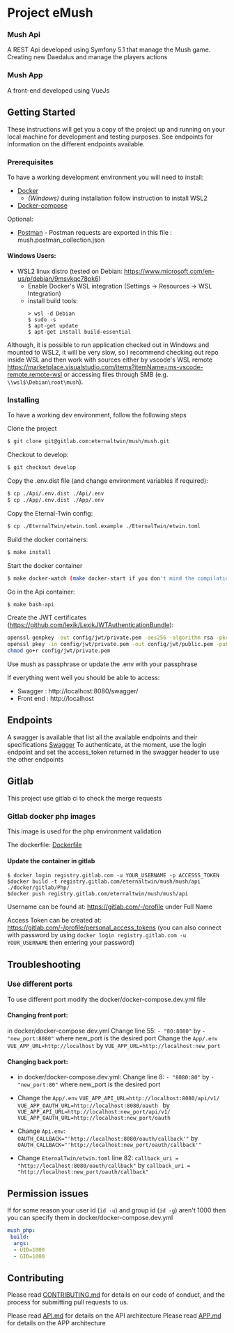 # Project eMush

### Mush Api

A REST Api developed using Symfony 5.1 that manage the Mush game. Creating new Daedalus and manage the players actions

### Mush App
A front-end developed using VueJs


## Getting Started

These instructions will get you a copy of the project up and running on your local machine for development and testing purposes.
See endpoints for information on the different endpoints available.

### Prerequisites

To have a working development environment you will need to install:
* [Docker](https://docs.docker.com/get-docker/)
  * _(Windows)_ during installation follow instruction to install WSL2
* [Docker-compose](https://docs.docker.com/compose/install/)

Optional:
* [Postman](https://docs.docker.com/get-docker/) - Postman requests are exported in this file : mush.postman_collection.json

#### Windows Users:
* WSL2 linux distro (tested on Debian: https://www.microsoft.com/en-us/p/debian/9msvkqc78pk6)
  * Enable Docker's WSL integration (Settings -> Resources -> WSL Integration)
  * install build tools:
    ```
    > wsl -d Debian
    $ sudo -s
    $ apt-get update
    $ apt-get install build-essential
    ```

Although, it is possible to run application checked out in Windows and mounted to WSL2, it will be very slow, so I recommend checking out repo inside WSL and then work with sources either by vscode's WSL remote https://marketplace.visualstudio.com/items?itemName=ms-vscode-remote.remote-wsl or accessing files through SMB (e.g. `\\wsl$\Debian\root\mush`).


### Installing

To have a working dev environment, follow the following steps

Clone the project
```bash
$ git clone git@gitlab.com:eternaltwin/mush/mush.git
```
Checkout to develop:
```bash
$ git checkout develop
```

Copy the .env.dist file (and change environment variables if required):

```bash
$ cp ./Api/.env.dist ./Api/.env
$ cp ./App/.env.dist ./App/.env
```

Copy the Eternal-Twin config:
```bash
$ cp ./EternalTwin/etwin.toml.example ./EternalTwin/etwin.toml
```


Build the docker containers:
```bash
$ make install
```

Start the docker container
```bash
$ make docker-watch (make docker-start if you don't mind the compilation outputs)
```

Go in the Api container:
```bash
$ make bash-api
```

Create the JWT certificates (https://github.com/lexik/LexikJWTAuthenticationBundle):
```bash
openssl genpkey -out config/jwt/private.pem -aes256 -algorithm rsa -pkeyopt rsa_keygen_bits:4096
openssl pkey -in config/jwt/private.pem -out config/jwt/public.pem -pubout
chmod go+r config/jwt/private.pem
```
Use mush as passphrase or update the .env with your passphrase

If everything went well you should be able to access:
  - Swagger : http://localhost:8080/swagger/
  - Front end : http://localhost

## Endpoints
A swagger is available that list all the available endpoints and their specifications [Swagger](http://localhost:8080/swagger/)
To authenticate, at the moment, use the login endpoint and set the access_token returned in the swagger header to use the other endpoints

## Gitlab
This project use gitlab ci to check the merge requests

### Gitlab docker php images
This image is used for the php environment validation

The dockerfile: [Dockerfile](./docker/gitlab/Php/Dockerfile)

#### Update the container in gitlab

```
$ docker login registry.gitlab.com -u YOUR_USERNAME -p ACCESSS_TOKEN
$docker build -t registry.gitlab.com/eternaltwin/mush/mush/api ./docker/gitlab/Php/
$docker push registry.gitlab.com/eternaltwin/mush/mush/api
```
Username can be found at: https://gitlab.com/-/profile under Full Name

Access Token can be created at: https://gitlab.com/-/profile/personal_access_tokens
(you can also connect with password by using `docker login registry.gitlab.com -u YOUR_USERNAME` then entering your password)

## Troubleshooting

### Use different ports
To use different port modify the docker/docker-compose.dev.yml file

#### Changing front port:
in docker/docker-compose.dev.yml
Change line 55: `- "80:8080"` by `- "new_port:8080"` where new_port is the desired port
Change the `App/.env`
`VUE_APP_URL=http://localhost` by `VUE_APP_URL=http://localhost:new_port`
#### Changing back port:
- in docker/docker-compose.dev.yml:
Change line 8: `- "8080:80"` by `- "new_port:80"` where new_port is the desired port
- Change the `App/.env`
`VUE_APP_API_URL=http://localhost:8080/api/v1/
VUE_APP_OAUTH_URL=http://localhost:8080/oauth
` by
`VUE_APP_API_URL=http://localhost:new_port/api/v1/
VUE_APP_OAUTH_URL=http://localhost:new_port/oauth`

- Change `Api.env`:
`OAUTH_CALLBACK="'http://localhost:8080/oauth/callback'"`
by
`OAUTH_CALLBACK="'http://localhost:new_port/oauth/callback'"`

- Change `EternalTwin/etwin.toml`
line 82: `callback_uri = "http://localhost:8080/oauth/callback"`
by `callback_uri = "http://localhost:new_port/oauth/callback"`

## Permission issues

If for some reason your user id (`id -u`) and group id (`id -g`) aren't 1000 then you can specify them in docker/docker-compose.dev.yml

``` yaml
mush_php:
 build:
  args:
  - UID=1000
  - GID=1000
```

## Contributing

Please read [CONTRIBUTING.md](./CONTRIBUTING.md) for details on our code of conduct, and the process for submitting pull requests to us.

Please read [API.md](./Api/README.md) for details on the API architecture
Please read [APP.md](./APP/README.md) for details on the APP architecture
